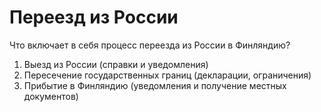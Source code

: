 # Переезд из России

Что включает в себя процесс переезда из России в Финляндию?

1. Выезд из России (справки и уведомления)
2. Пересечение государственных границ (декларации, ограничения)
3. Прибытие в Финляндию (уведомления и получение местных документов)
